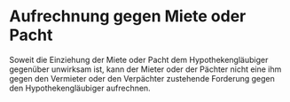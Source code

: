 # Aufrechnung gegen Miete oder Pacht

Soweit die Einziehung der Miete oder Pacht dem Hypothekengläubiger gegenüber unwirksam ist, kann der Mieter oder der Pächter nicht eine ihm gegen den Vermieter oder den Verpächter zustehende Forderung gegen den Hypothekengläubiger aufrechnen.